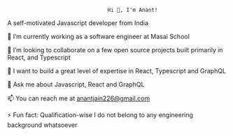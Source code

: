 																													

<!--
**Anantjain226/Anantjain226** is a ✨ _special_ ✨ repository because its `README.md` (this file) appears on your GitHub profile.

Here are some ideas to get you started:

- 🔭 I’m currently working on ...
- 🌱 I’m currently learning ...
- 👯 I’m looking to collaborate on ...
- 🤔 I’m looking for help with ...
- 💬 Ask me about ...
- 📫 How to reach me: ...
- 😄 Pronouns: ...
- ⚡ Fun fact: ...
-->
									Hi 👋, I'm Anant!

A self-motivated Javascript developer from India

🔭 I’m currently working as a software engineer at Masai School

👯 I’m looking to collaborate on a few open source projects built primarily in React, and Typescript
 
🌱 I want to build a great level of expertise in React, Typescript and GraphQL

💬 Ask me about Javascript, React and GraphQL

📫 You can reach me at anantjain226@gmail.com

⚡ Fun fact: Qualification-wise I do not belong to any engineering background whatsoever

